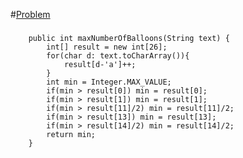 #[Problem](https://leetcode.com/problems/maximum-number-of-balloons/)

### 
```
    public int maxNumberOfBalloons(String text) {
        int[] result = new int[26];
        for(char d: text.toCharArray()){
            result[d-'a']++;
        }
        int min = Integer.MAX_VALUE;
        if(min > result[0]) min = result[0];
        if(min > result[1]) min = result[1];
        if(min > result[11]/2) min = result[11]/2;
        if(min > result[13]) min = result[13];
        if(min > result[14]/2) min = result[14]/2;
        return min;
    }
```
